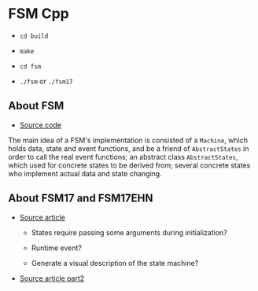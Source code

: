 # FSM Cpp

- `cd build`

- `make`

- `cd fsm`

- `./fsm` or `./fsm17`

## About FSM

- [Source code](https://github.com/hbarcelos/cpp-state-machine)

The main idea of a FSM's implementation is consisted of a `Machine`, which holds data, state and event functions, and be a friend of `AbstractStates` in order to call the real event functions; an abstract class `AbstractStates`, which used for concrete states to be derived from; several concrete states who implement actual data and state changing.

## About FSM17 and FSM17EHN

- [Source article](https://sii.pl/blog/en/implementing-a-state-machine-in-c17/?category=hard-development&tag=c17-en,embedded-competency-center-en,state-machine-en,stdvariant-en,templates-en)

  - States require passing some arguments during initialization?

  - Runtime event?

  - Generate a visual description of the state machine?

- [Source article part2](https://sii.pl/blog/en/implementing-a-state-machine-in-c17-part-2/)
